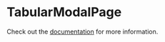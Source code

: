 # TabularModalPage

Check out the [documentation](https://docs.commercetools.com/custom-applications/components/tabular-modal-page) for more information.
